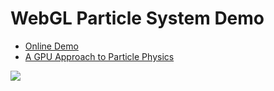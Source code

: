 # WebGL Particle System Demo

* [Online Demo](http://skeeto.github.io/webgl-particles/)
* [A GPU Approach to Particle Physics](http://nullprogram.com/blog/2014/06/29/)

![](http://i.imgur.com/4oj0CGP.png)
